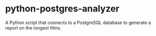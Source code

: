 # python-postgres-analyzer
A Python script that connects to a  PostgreSQL database to generate a report on the longest films.
